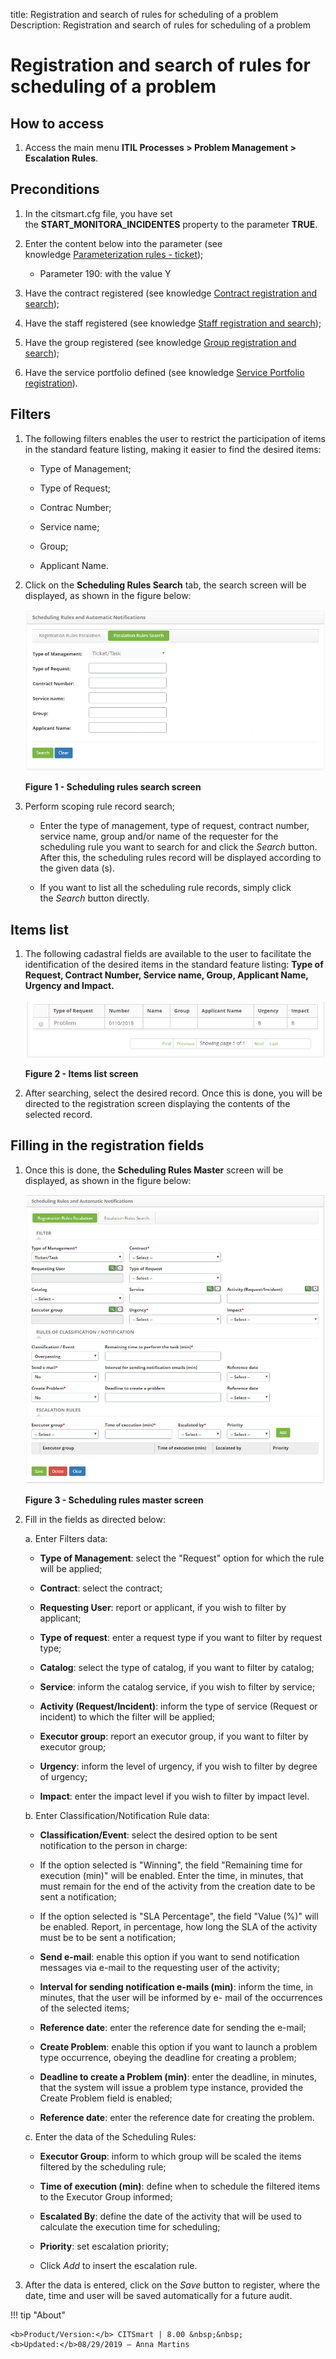 title: Registration and search of rules for scheduling of a problem
Description: Registration and search of rules for scheduling of a problem

# Registration and search of rules for scheduling of a problem

How to access
-------------

1.  Access the main menu **ITIL Processes > Problem Management > Escalation
    Rules**.

Preconditions
-------------

1.  In the citsmart.cfg file, you have set
    the **START_MONITORA_INCIDENTES** property to the parameter **TRUE**.

2.  Enter the content below into the parameter (see knowledge [Parameterization
    rules - ticket][1]);

    -  Parameter 190: with the value Y

3.  Have the contract registered (see knowledge [Contract registration and
    search][2]);

4.  Have the staff registered (see knowledge [Staff registration and
    search][3]);

5.  Have the group registered (see knowledge [Group registration and
    search][4]);

6.  Have the service portfolio defined (see knowledge [Service Portfolio
    registration][5]).

Filters
-------

1.  The following filters enables the user to restrict the participation of
    items in the standard feature listing, making it easier to find the desired
    items:

    - Type of Management;

    - Type of Request;

    - Contrac Number;

    - Service name;

    - Group;

    - Applicant Name.

2.  Click on the **Scheduling Rules Search** tab, the search screen will be
    displayed, as shown in the figure below:

    ![figure](images/escalation-1.png)

    **Figure 1 - Scheduling rules search screen**

3.  Perform scoping rule record search;

    -   Enter the type of management, type of request, contract number, service
        name, group and/or name of the requester for the scheduling rule you
        want to search for and click the *Search* button. After this, the
        scheduling rules record will be displayed according to the given data
        (s).

    -   If you want to list all the scheduling rule records, simply click
        the *Search* button directly.

Items list
----------

1.  The following cadastral fields are available to the user to facilitate the
    identification of the desired items in the standard feature listing: **Type
    of Request, Contract Number, Service name, Group, Applicant Name,
    Urgency **and** Impact.**

    ![figure](images/escalation-2.png)
   
    **Figure 2 - Items list screen**

2.  After searching, select the desired record. Once this is done, you will be
    directed to the registration screen displaying the contents of the selected
    record.

Filling in the registration fields
----------------------------------

1.  Once this is done, the **Scheduling Rules Master** screen will be displayed,
    as shown in the figure below:

    ![figure](images/escalation-3.png)
   
    **Figure 3 - Scheduling rules master screen**

2.  Fill in the fields as directed below:

    a. Enter Filters data:

    - **Type of Management**: select the "Request" option for which the rule will be applied;

    - **Contract**: select the contract;

    - **Requesting User**: report or applicant, if you wish to filter by applicant;

    - **Type of request**: enter a request type if you want to filter by request type;

    - **Catalog**: select the type of catalog, if you want to filter by catalog;

    - **Service**: inform the catalog service, if you wish to filter by service;

    - **Activity (Request/Incident)**: inform the type of service (Request or incident) to which the filter will be applied;

    - **Executor group**: report an executor group, if you want to filter by executor group;

    - **Urgency**: inform the level of urgency, if you wish to filter by degree of urgency;

    - **Impact**: enter the impact level if you wish to filter by impact level.

    b. Enter Classification/Notification Rule data:

    - **Classification/Event**: select the desired option to be sent notification to the person in charge:

    -   If the option selected is "Winning", the field "Remaining time for execution (min)" will be enabled. Enter the 
    time, in minutes, that must remain for the end of the activity from the creation date to be sent a notification;

    - If the option selected is "SLA Percentage", the field "Value (%)" will be enabled. Report, in percentage, how long 
    the SLA of the activity must be to be sent a notification;

    - **Send e-mail**: enable this option if you want to send notification messages via e-mail to the requesting user of 
    the activity;

    - **Interval for sending notification e-mails (min)**: inform the time, in minutes, that the user will be informed by e-
    mail of the occurrences of the selected items;

    - **Reference date**: enter the reference date for sending the e-mail;

    - **Create Problem**: enable this option if you want to launch a problem type occurrence, obeying the deadline for 
    creating a problem;

    - **Deadline to create a Problem (min)**: enter the deadline, in minutes, that the system will issue a problem type 
    instance, provided the Create Problem field is enabled;

    - **Reference date**: enter the reference date for creating the problem.

    c. Enter the data of the Scheduling Rules:

    - **Executor Group**: inform to which group will be scaled the items filtered by the scheduling rule;

    - **Time of execution (min)**: define when to schedule the filtered items to the Executor Group informed;

    - **Escalated By**: define the date of the activity that will be used to calculate the execution time for scheduling;

    - **Priority**: set escalation priority;

    - Click *Add* to insert the escalation rule.

3.  After the data is entered, click on the *Save* button to register, where the
    date, time and user will be saved automatically for a future audit.


[1]:/en-us/citsmart-platform-7/plataform-administration/parameters-list/parametrizaion-ticket.html
[2]:/en-us/citsmart-platform-7/additional-features/contract-management/use/register-contract.html
[3]:/en-us/citsmart-platform-7/initial-settings/access-settings/user/employee.html
[4]:/en-us/citsmart-platform-7/initial-settings/access-settings/user/group.html
[5]:/en-us/citsmart-platform-7/processes/portfolio-and-catalog/register.html


!!! tip "About"

    <b>Product/Version:</b> CITSmart | 8.00 &nbsp;&nbsp;
    <b>Updated:</b>08/29/2019 – Anna Martins

